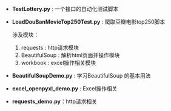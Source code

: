 ﻿- **TestLottery.py** : 一个接口的自动化测试脚本
- **LoadDouBanMovieTop250Test.py** : 爬取豆瓣电影top250脚本

	涉及模块：
	1. requests : http请求模块
	2. BeautifulSoup : 解析html页面并操作模块
	3. workbook : excel操作相关模块
- **BeautifulSoupDemo.py** : 学习BeautifulSoup 的基本用法
- **excel_openpyxl_demo.py** : Excel操作相关
- **requests_demo.py**：http请求相关